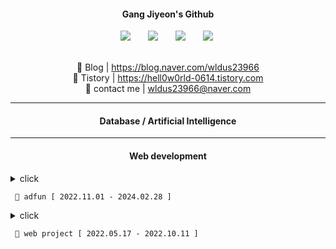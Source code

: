 
<div align="center">

#### **Gang Jiyeon's Github**

 <div>
<img src="https://img.shields.io/badge/Java-007396?style=flat-square&logo=Java&logoColor=white" style="height : auto; margin-left : 10px; margin-right : 10px;"/></a>&nbsp;
<img src="https://img.shields.io/badge/SpringFramework-6DB33F?style=flat-square&logo=Spring&logoColor=white" style="height : auto; margin-left : 10px; margin-right : 10px;"/></a>&nbsp;
<img src="https://img.shields.io/badge/MySQL-4479A1?style=flat-square&logo=MySQL&logoColor=white" style="height : auto; margin-left : 10px; margin-right : 10px;"/></a>&nbsp;
<img src="https://img.shields.io/badge/HTML5-E34F26?style=flat-square&logo=HTML5&logoColor=white" style="height : auto; margin-left : 10px; margin-right : 10px;"/></a>&nbsp;
</div>

<br>

🌱 Blog | https://blog.naver.com/wldus23966  
🤔 Tistory | https://hell0w0rld-0614.tistory.com  
 💬 contact me | wldus23966@naver.com  
 
 
</div>

---


<div align="center">
 
#### **Database / Artificial Intelligence**
 
</div>



---

<div align="center">
 
#### **Web development**
 
</div>

 

<details>
 <summary> click
 <pre><code> 👋 adfun [ 2022.11.01 - 2024.02.28 ] </code></pre>
 </summary>
<div markdown="1">
 
<br> 
 
> ##### 해마여행 카카오 챗봇
``` 
-python, flask
``` 
<br>  
 
> ##### 해마여행 결제 모듈 

 
 
<br>  
 
> ##### 해마여행 관리자 페이지
##### <https://github.com/GangJiyeon/Haema>
``` 
-처리 언어 변경(node.js, java, asp, java script=> python flask, java script 
-보안 처리
-기능 수정 및 추가 
``` 
 
<br> 
 
> ##### 나누미 Sms api
``` 
- php
``` 
 
<br>  
 
> ##### 상가나라 모바일 웹뷰
``` 
-안드로이드 스튜디오 웹뷰 제작
-kcp 결제 모듈 처리 
``` 
 
<br> 
 
> ##### 패밀리원 배송 api

<br> 
 
> ##### 홈페이지 수정
``` 
-정관일신 헤더 슬라이더(asp, js) 
-맥킨지일신기독병워 헤더 슬라이더(asp, js)
-뭐시기 병원 헤더 슬라이더, 팝업(asp, js) 
-동아요리커피직업전문학교 게시판(asp) 
-뭐시기 게시판(asp) 
``` 




</div>
</details>

<details>
<summary> 
 click
<pre><code> 👋 web project [ 2022.05.17 - 2022.10.11 ] </code></pre>
</summary>

<div markdown="1">
<div align="center">
 
| project | member | period | github | url |
| :---:  | :---:  | :---:  | :---:  |  :---:  | 
| bbq 클론코딩 | 3 | 2022.05.17 - 2022.05.25 | https://github.com/GangJiyeon/bbq | |
| 환전사이트 | 2 | 2022.09.17 - 2022.10.02 |https://github.com/seongsinhye/moneyexchange | |
| 환경 mbti | 2 | 2022.09.01 - 2022.10.04 | https://github.com/Soyi1/mbti | |
| 포트폴리오 | 1 | 2022.09.28 - 2022.10.12 |https://github.com/GangJiyeon/portfolio_site | |
| 스케줄 관리 | 1 |2022.08.10 - 2022.10.11 | https://github.com/GangJiyeon/plannerz | |
 
</div>
</div>

